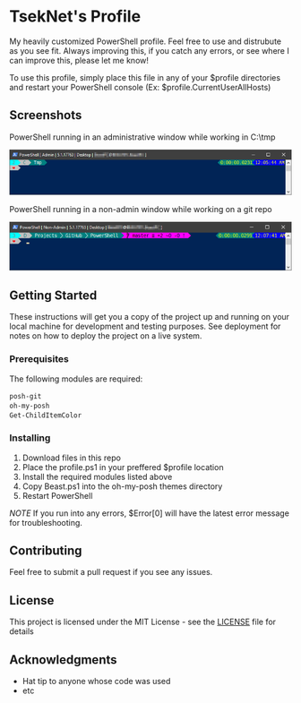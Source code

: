 ﻿# TsekNet's Profile

My heavily customized PowerShell profile. Feel free to use and distrubute as
you see fit. Always improving this, if you catch any errors, or see where I
can improve this, please let me know!

To use this profile, simply place this file in any of your $profile
directories and restart your PowerShell console
(Ex: $profile.CurrentUserAllHosts)

## Screenshots

PowerShell running in an administrative window while working in C:\tmp

![PowerShell Admin](PowerShell_Admin_No_Git.png)

PowerShell running in a non-admin window while working on a git repo

![PowerShell Non-Admin](PowerShell_NoAdmin_Git.png)

## Getting Started

These instructions will get you a copy of the project up and running on your local machine for development and testing purposes. See deployment for notes on how to deploy the project on a live system.

### Prerequisites

The following modules are required:

```powershell {.good}
posh-git
oh-my-posh
Get-ChildItemColor
```

### Installing

1. Download files in this repo
2. Place the profile.ps1 in your preffered $profile location
3. Install the required modules listed above
4. Copy Beast.ps1 into the oh-my-posh themes directory
5. Restart PowerShell

*NOTE* If you run into any errors, $Error[0] will have the latest error
message for troubleshooting.

## Contributing

Feel free to submit a pull request if you see any issues.

## License

This project is licensed under the MIT License - see the [LICENSE](../LICENSE) file for details

## Acknowledgments

* Hat tip to anyone whose code was used
* etc
